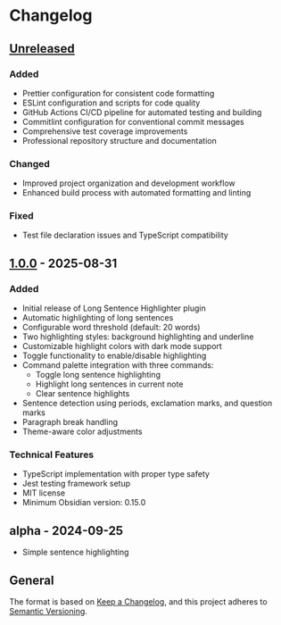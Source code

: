 # Changelog


## [Unreleased]

### Added

- Prettier configuration for consistent code formatting
- ESLint configuration and scripts for code quality
- GitHub Actions CI/CD pipeline for automated testing and building
- Commitlint configuration for conventional commit messages
- Comprehensive test coverage improvements
- Professional repository structure and documentation

### Changed

- Improved project organization and development workflow
- Enhanced build process with automated formatting and linting

### Fixed

- Test file declaration issues and TypeScript compatibility

## [1.0.0] - 2025-08-31

### Added

- Initial release of Long Sentence Highlighter plugin
- Automatic highlighting of long sentences
- Configurable word threshold (default: 20 words)
- Two highlighting styles: background highlighting and underline
- Customizable highlight colors with dark mode support
- Toggle functionality to enable/disable highlighting
- Command palette integration with three commands:
  - Toggle long sentence highlighting
  - Highlight long sentences in current note
  - Clear sentence highlights
- Sentence detection using periods, exclamation marks, and question marks
- Paragraph break handling
- Theme-aware color adjustments

### Technical Features

- TypeScript implementation with proper type safety
- Jest testing framework setup
- MIT license
- Minimum Obsidian version: 0.15.0


## alpha - 2024-09-25

- Simple sentence highlighting


## General

[Unreleased]: https://github.com/RobertMeissner/obsidian-long-sentence-highlighter/compare/1.0.0...HEAD
[1.0.0]: https://github.com/RobertMeissner/obsidian-long-sentence-highlighter/releases/tag/1.0.0

The format is based on [Keep a Changelog](https://keepachangelog.com/en/1.0.0/),
and this project adheres to [Semantic Versioning](https://semver.org/spec/v2.0.0.html).
